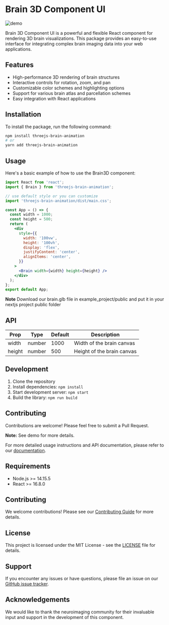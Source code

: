 # Brain 3D Component UI

![demo](https://github.com/th2002/example-brain-animation/blob/main/public/static/demo.gif)

Brain 3D Component UI is a powerful and flexible React component for rendering 3D brain visualizations. This package provides an easy-to-use interface for integrating complex brain imaging data into your web applications.

## Features

- High-performance 3D rendering of brain structures
- Interactive controls for rotation, zoom, and pan
- Customizable color schemes and highlighting options
- Support for various brain atlas and parcellation schemes
- Easy integration with React applications

## Installation

To install the package, run the following command:

```bash
npm install threejs-brain-animation
# or
yarn add threejs-brain-animation
```

## Usage

Here's a basic example of how to use the Brain3D component:

```jsx
import React from 'react';
import { Brain } from 'threejs-brain-animation';

// use default style or you can customize
import 'threejs-brain-animation/dist/main.css';

const App = () => {
  const width = 1000;
  const height = 500;
  return (
    <div
      style={{
        width: '100vw',
        height: '100vh',
        display: 'flex',
        justifyContent: 'center',
        alignItems: 'center',
      }}
    >
      <Brain width={width} height={height} />
    </div>
  );
};
export default App;
```

**Note** Download our brain.glb file in example_project/public and put it in your nextjs project public folder

## API

| Prop   | Type   | Default | Description                |
| ------ | ------ | ------- | -------------------------- |
| width  | number | 1000    | Width of the brain canvas  |
| height | number | 500     | Height of the brain canvas |

## Development

1. Clone the repository
2. Install dependencies: `npm install`
3. Start development server: `npm start`
4. Build the library: `npm run build`

## Contributing

Contributions are welcome! Please feel free to submit a Pull Request.

**Note:** See demo for more details.

For more detailed usage instructions and API documentation, please refer to our [documentation](link-to-your-documentation).

## Requirements

- Node.js >= 14.15.5
- React >= 16.8.0

## Contributing

We welcome contributions! Please see our [Contributing Guide](link-to-contributing-guide) for more details.

## License

This project is licensed under the MIT License - see the [LICENSE](LICENSE) file for details.

## Support

If you encounter any issues or have questions, please file an issue on our [GitHub issue tracker](link-to-your-issue-tracker).

## Acknowledgements

We would like to thank the neuroimaging community for their invaluable input and support in the development of this component.
